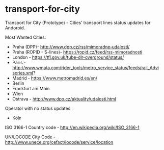 # transport-for-city
Transport for City (Prototype) - Cities' transport lines status updates for Andoroid.

Most Wanted Cities:
* Praha (DPP)- http://www.dpp.cz/rss/mimoradne-udalosti/
* Praha (ROPID - S-lines)- https://ropid.cz/feed/rss-mimoradnosti
* London - https://tfl.gov.uk/tube-dlr-overground/status/
* Paris - http://www.wmata.com/rider_tools/metro_service_status/feeds/rail_Advisories.xml?
* Madrid - https://www.metromadrid.es/en/
* Berlin
* Frankfurt am Main
* Wien
* Ostrava - http://www.dpo.cz/aktuality/udalosti.html

Operator with no status updates:
* Köln

ISO 3166-1 Country code - http://en.wikipedia.org/wiki/ISO_3166-1

UN/LOCODE City Code - http://www.unece.org/cefact/locode/service/location
